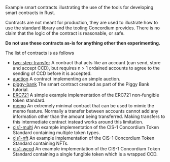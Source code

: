 Example smart contracts illustrating the use of the tools for developing smart
contracts in Rust.

Contracts are not meant for production, they are used to illustrate how to use
the standard library and the tooling Concordium provides. There is no claim that
the logic of the contract is reasonable, or safe.

**Do not use these contracts as-is for anything other then experimenting.**

The list of contracts is as follows
- [two-step-transfer](./two-step-transfer) A contract that acts like an account (can send, store and accept CCD),
 but requires n > 1 ordained accounts to agree to the sending of CCD before it is accepted.
- [auction](./auction) A contract implementing an simple auction.
- [piggy-bank](./piggy-bank) The smart contract created as part of the Piggy Bank tutorial.
- [ERC721](./erc721) A simple example implementation of the ERC721 non-fungible token standard.
- [memo](./memo/) An extremely minimal contract that can be used to
  mimic the memo feature. Normally a transfer between accounts cannot add any
  information other than the amount being transferred. Making transfers to this
  intermediate contract instead works around this limitation.
- [cis1-multi](./cis1-multi) An example implementation of the CIS-1 Concordium Token Standard
  containing multiple token types.
- [cis1-nft](./cis1-nft) An example implementation of the CIS-1 Concordium Token Standard
  containing NFTs.
- [cis1-wccd](./cis1-wccd) An example implementation of the CIS-1 Concordium Token Standard
  containing a single fungible token which is a wrapped CCD.
